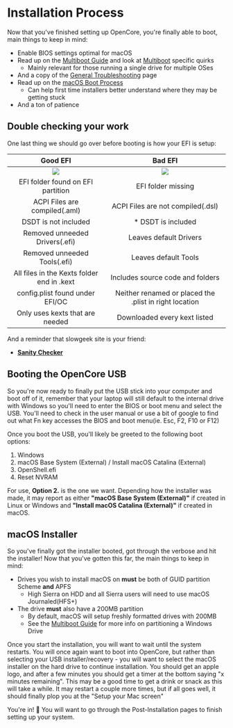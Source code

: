 # Installation Process

Now that you've finished setting up OpenCore, you're finally able to boot, main things to keep in mind:

* Enable BIOS settings optimal for macOS
* Read up on the [Multiboot Guide](https://hackintosh-multiboot.gitbook.io/hackintosh-multiboot/) and look at [Multiboot](https://dortania.github.io/OpenCore-Post-Install/multiboot/bootstrap.html#prerequisites) specific quirks
  * Mainly relevant for those running a single drive for multiple OSes
* And a copy of the [General Troubleshooting](../troubleshooting/troubleshooting.md) page
* Read up on the [macOS Boot Process](../troubleshooting/boot.md)
  * Can help first time installers better understand where they may be getting stuck
* And a ton of patience

## Double checking your work

One last thing we should go over before booting is how your EFI is setup:

Good EFI          |  Bad EFI
:-------------------------:|:-------------------------:
![](../images/installation/install-md/good-efi.png)  |  ![](../images/installation/install-md/bad-efi.png)
EFI folder found on EFI partition | EFI folder missing
ACPI Files are compiled(.aml) | ACPI Files are not compiled(.dsl)
DSDT is not included |* DSDT is included
Removed unneeded Drivers(.efi) | Leaves default Drivers
Removed unneeded Tools(.efi) | Leaves default Tools
All files in the Kexts folder end in .kext | Includes source code and folders
config.plist found under EFI/OC | Neither renamed or placed the .plist in right location
Only uses kexts that are needed | Downloaded every kext listed

And a reminder that slowgeek site is your friend:

* [**Sanity Checker**](https://opencore.slowgeek.com)

## Booting the OpenCore USB

So you're now ready to finally put the USB stick into your computer and boot off of it, remember that your laptop will still default to the internal drive with Windows so you'll need to enter the BIOS or boot menu and select the USB. You'll need to check in the user manual or use a bit of google to find out what Fn key accesses the BIOS and boot menu(ie. Esc, F2, F10 or F12)

Once you boot the USB, you'll likely be greeted to the following boot options:

1. Windows
2. macOS Base System (External) / Install macOS Catalina (External)
3. OpenShell.efi
4. Reset NVRAM

For use, **Option 2.** is the one we want. Depending how the installer was made, it may report as either **"macOS Base System (External)"** if created in Linux or Windows and **"Install macOS Catalina (External)"** if created in macOS.

## macOS Installer

So you've finally got the installer booted, got through the verbose and hit the installer! Now that you've gotten this far,  the main things to keep in mind:

* Drives you wish to install macOS on **must** be both of GUID partition Scheme **and** APFS
  * High Sierra on HDD and all Sierra users will need to use macOS Journaled(HFS+)
* The drive **must** also have a 200MB partition
  * By default, macOS will setup freshly formatted drives with 200MB
  * See the [Multiboot Guide](https://hackintosh-multiboot.gitbook.io/hackintosh-multiboot/) for more info on partitioning a Windows Drive

Once you start the installation, you will want to wait until the system restarts. You will once again want to boot into OpenCore, but rather than selecting your USB installer/recovery - you will want to select the macOS installer on the hard drive to continue installation. You should get an apple logo, and after a few minutes you should get a timer at the bottom saying "x minutes remaining". This may be a good time to get a drink or snack as this will take a while. It may restart a couple more times, but if all goes well, it should finally plop you at the "Setup your Mac screen"

You're in! 🎉
You will want to go through the Post-Installation pages to finish setting up your system.
